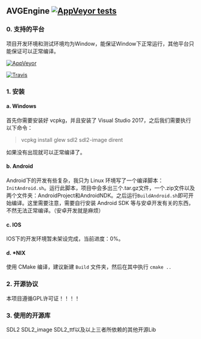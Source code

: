 ## AVGEngine [![AppVeyor tests](https://img.shields.io/appveyor/tests/GScience/AVGEngine.svg)](https://ci.appveyor.com/project/GScience/avgengine/build/tests)
### 0. 支持的平台
项目开发环境和测试环境均为Window，能保证Window下正常运行，其他平台只能保证可以正常编译。

[![AppVeyor](https://img.shields.io/appveyor/ci/gscience/avgengine.svg?label=Windows)](https://ci.appveyor.com/project/GScience/avgengine)

[![Travis](https://img.shields.io/travis/GScience/AVGEngine.svg?label=Android)](https://www.travis-ci.org/GScience/AVGEngine)
### 1. 安装
#### a. Windows
首先你需要安装好 vcpkg，并且安装了 Visual Studio 2017，之后我们需要执行以下命令：
>vcpkg install glew sdl2 sdl2-image dirent

如果没有出现就可以正常编译了。
#### b. Android
Android下的开发有些复杂，我只为 Linux 环境写了一个编译脚本：`InitAndroid.sh`。运行此脚本，项目中会多出三个.tar.gz文件，一个.zip文件以及两个文件夹：AndroidProject和AndroidNDK。之后运行`BuildAndroid.sh`即可开始编译。这里需要注意，需要自行安装 Android SDK 等与安卓开发有关的东西，不然无法正常编译。（安卓开发就是麻烦）
#### c. IOS
IOS下的开发环境暂未架设完成，当前进度：0%。
#### d. *NIX
使用 CMake 编译，建议新建 `Build` 文件夹，然后在其中执行 `cmake ..`
### 2. 开源协议
本项目遵循GPL许可证！！！！
### 3. 使用的开源库
SDL2 SDL2_image SDL2_ttf以及以上三者所依赖的其他开源Lib